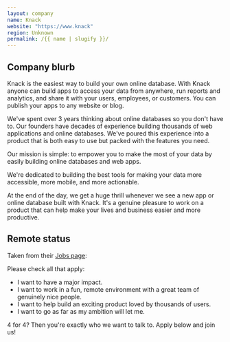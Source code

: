 ```yaml
---
layout: company
name: Knack
website: "https://www.knack"
region: Unknown
permalink: /{{ name | slugify }}/
---
```


## Company blurb

Knack is the easiest way to build your own online database. With Knack anyone can build apps to access your data from anywhere, run reports and analytics, and share it with your users, employees, or customers. You can publish your apps to any website or blog.

We've spent over 3 years thinking about online databases so you don't have to. Our founders have decades of experience building thousands of web applications and online databases. We've poured this experience into a product that is both easy to use but packed with the features you need.

Our mission is simple: to empower you to make the most of your data by easily building online databases and web apps.

We're dedicated to building the best tools for making your data more accessible, more mobile, and more actionable.

At the end of the day, we get a huge thrill whenever we see a new app or online database built with Knack. It's a genuine pleasure to work on a product that can help make your lives and business easier and more productive.

## Remote status

Taken from their [Jobs page](https://www.knack.com/careers):

Please check all that apply:

- I want to have a major impact.
- I want to work in a fun, remote environment with a great team of genuinely nice people.
- I want to help build an exciting product loved by thousands of users.
- I want to go as far as my ambition will let me.

4 for 4? Then you're exactly who we want to talk to. Apply below and join us!